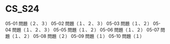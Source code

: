 # CS_S24
05-01 問題（２、３）
05-02 問題（１、２、３）
05-03 問題（１、２）
05-04 問題（１、２、３）
05-05 問題（１、２）
05-06 問題（１、２）
05-07 問題（１、２）
05-08 問題（２）
05-09 問題（１）
05-10 問題（１）



